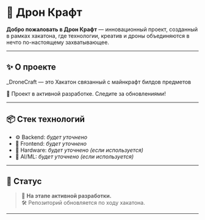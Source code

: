 # 🚀 Дрон Крафт

**Добро пожаловать в Дрон Крафт** — инновационный проект, созданный в рамках хакатона, где технологии, креатив и дроны объединяются в нечто по-настоящему захватывающее.

---

## ✨ О проекте

_DroneCraft — это Хакатон связанный с майнкрафт билдов предметов

🔧 Проект в активной разработке. Следите за обновлениями!

---

## 📦 Стек технологий

- ⚙️ Backend: _будет уточнено_
- 🎨 Frontend: _будет уточнено_
- 🤖 Hardware: _будет уточнено (если используется)_
- 🧠 AI/ML: _будет уточнено (если используется)_

---

## 🚧 Статус

> 🔄 **На этапе активной разработки.**  
> 🛠️ Репозиторий обновляется по ходу хакатона.

---



